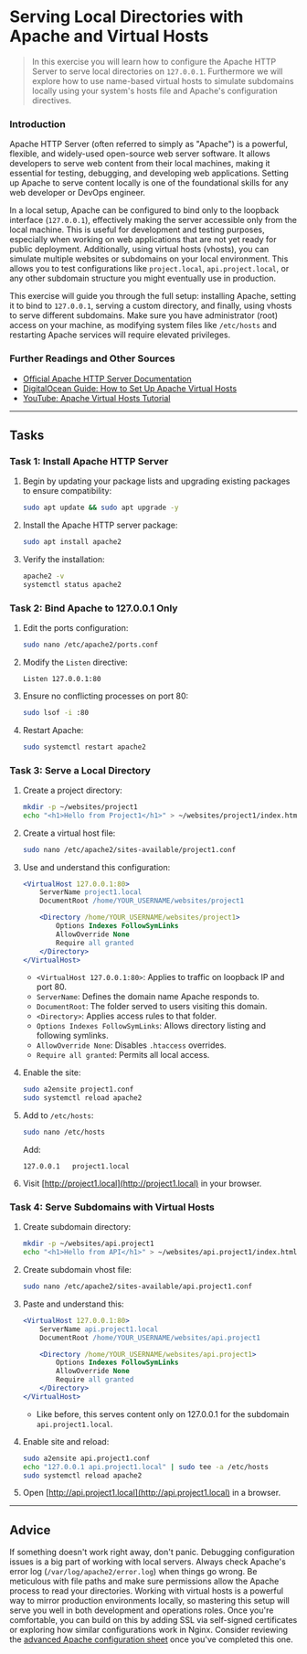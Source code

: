 <!---
{
  "id": "f81d1db6-ad8e-42ff-916c-157049d29292",
  "depends_on": ["b9e34253-61e2-4fb7-bd36-388c370fa765"],
  "author": "Stephan Bökelmann",
  "first_used": "2025-05-06",
  "keywords": ["apache", "localhost", "virtualhosts", "subdomains", "webserver"]
}
--->

# Serving Local Directories with Apache and Virtual Hosts

> In this exercise you will learn how to configure the Apache HTTP Server to serve local directories on `127.0.0.1`. Furthermore we will explore how to use name-based virtual hosts to simulate subdomains locally using your system's hosts file and Apache's configuration directives.

### Introduction

Apache HTTP Server (often referred to simply as "Apache") is a powerful, flexible, and widely-used open-source web server software. It allows developers to serve web content from their local machines, making it essential for testing, debugging, and developing web applications. Setting up Apache to serve content locally is one of the foundational skills for any web developer or DevOps engineer.

In a local setup, Apache can be configured to bind only to the loopback interface (`127.0.0.1`), effectively making the server accessible only from the local machine. This is useful for development and testing purposes, especially when working on web applications that are not yet ready for public deployment. Additionally, using virtual hosts (vhosts), you can simulate multiple websites or subdomains on your local environment. This allows you to test configurations like `project.local`, `api.project.local`, or any other subdomain structure you might eventually use in production.

This exercise will guide you through the full setup: installing Apache, setting it to bind to `127.0.0.1`, serving a custom directory, and finally, using vhosts to serve different subdomains. Make sure you have administrator (root) access on your machine, as modifying system files like `/etc/hosts` and restarting Apache services will require elevated privileges.

### Further Readings and Other Sources

* [Official Apache HTTP Server Documentation](https://httpd.apache.org/docs/)
* [DigitalOcean Guide: How to Set Up Apache Virtual Hosts](https://www.digitalocean.com/community/tutorials/how-to-set-up-apache-virtual-hosts-on-ubuntu-20-04)
* [YouTube: Apache Virtual Hosts Tutorial](https://www.youtube.com/watch?v=BS7H4v5ZLoE)

---

## Tasks

### Task 1: Install Apache HTTP Server

1. Begin by updating your package lists and upgrading existing packages to ensure compatibility:

   ```bash
   sudo apt update && sudo apt upgrade -y
   ```

2. Install the Apache HTTP server package:

   ```bash
   sudo apt install apache2
   ```

3. Verify the installation:

   ```bash
   apache2 -v
   systemctl status apache2
   ```

### Task 2: Bind Apache to 127.0.0.1 Only

1. Edit the ports configuration:

   ```bash
   sudo nano /etc/apache2/ports.conf
   ```

2. Modify the `Listen` directive:

   ```
   Listen 127.0.0.1:80
   ```

3. Ensure no conflicting processes on port 80:

   ```bash
   sudo lsof -i :80
   ```

4. Restart Apache:

   ```bash
   sudo systemctl restart apache2
   ```

### Task 3: Serve a Local Directory

1. Create a project directory:

   ```bash
   mkdir -p ~/websites/project1
   echo "<h1>Hello from Project1</h1>" > ~/websites/project1/index.html
   ```

2. Create a virtual host file:

   ```bash
   sudo nano /etc/apache2/sites-available/project1.conf
   ```

3. Use and understand this configuration:

   ```apache
   <VirtualHost 127.0.0.1:80>
       ServerName project1.local
       DocumentRoot /home/YOUR_USERNAME/websites/project1

       <Directory /home/YOUR_USERNAME/websites/project1>
           Options Indexes FollowSymLinks
           AllowOverride None
           Require all granted
       </Directory>
   </VirtualHost>
   ```

   * `<VirtualHost 127.0.0.1:80>`: Applies to traffic on loopback IP and port 80.
   * `ServerName`: Defines the domain name Apache responds to.
   * `DocumentRoot`: The folder served to users visiting this domain.
   * `<Directory>`: Applies access rules to that folder.
   * `Options Indexes FollowSymLinks`: Allows directory listing and following symlinks.
   * `AllowOverride None`: Disables `.htaccess` overrides.
   * `Require all granted`: Permits all local access.

4. Enable the site:

   ```bash
   sudo a2ensite project1.conf
   sudo systemctl reload apache2
   ```

5. Add to `/etc/hosts`:

   ```bash
   sudo nano /etc/hosts
   ```

   Add:

   ```
   127.0.0.1   project1.local
   ```

6. Visit [http://project1.local](http://project1.local) in your browser.

### Task 4: Serve Subdomains with Virtual Hosts

1. Create subdomain directory:

   ```bash
   mkdir -p ~/websites/api.project1
   echo "<h1>Hello from API</h1>" > ~/websites/api.project1/index.html
   ```

2. Create subdomain vhost file:

   ```bash
   sudo nano /etc/apache2/sites-available/api.project1.conf
   ```

3. Paste and understand this:

   ```apache
   <VirtualHost 127.0.0.1:80>
       ServerName api.project1.local
       DocumentRoot /home/YOUR_USERNAME/websites/api.project1

       <Directory /home/YOUR_USERNAME/websites/api.project1>
           Options Indexes FollowSymLinks
           AllowOverride None
           Require all granted
       </Directory>
   </VirtualHost>
   ```

   * Like before, this serves content only on 127.0.0.1 for the subdomain `api.project1.local`.

4. Enable site and reload:

   ```bash
   sudo a2ensite api.project1.conf
   echo "127.0.0.1 api.project1.local" | sudo tee -a /etc/hosts
   sudo systemctl reload apache2
   ```

5. Open [http://api.project1.local](http://api.project1.local) in a browser.

---

## Advice

If something doesn't work right away, don't panic. Debugging configuration issues is a big part of working with local servers. Always check Apache's error log (`/var/log/apache2/error.log`) when things go wrong. Be meticulous with file paths and make sure permissions allow the Apache process to read your directories. Working with virtual hosts is a powerful way to mirror production environments locally, so mastering this setup will serve you well in both development and operations roles. Once you're comfortable, you can build on this by adding SSL via self-signed certificates or exploring how similar configurations work in Nginx. Consider reviewing the [advanced Apache configuration sheet](#) once you've completed this one.
